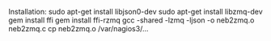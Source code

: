Installation:
sudo apt-get install libjson0-dev
sudo apt-get install libzmq-dev
gem install ffi
gem install ffi-rzmq
gcc -shared -lzmq -ljson -o neb2zmq.o neb2zmq.c
cp neb2zmq.o /var/nagios3/...

